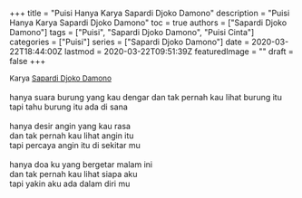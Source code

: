 +++
title = "Puisi Hanya Karya Sapardi Djoko Damono"
description = "Puisi Hanya Karya Sapardi Djoko Damono"
toc = true
authors = ["Sapardi Djoko Damono"]
tags = ["Puisi", "Sapardi Djoko Damono", "Puisi Cinta"]
categories = ["Puisi"]
series = ["Sapardi Djoko Damono"]
date = 2020-03-22T18:44:00Z
lastmod = 2020-03-22T09:51:39Z
featuredImage = ""
draft = false
+++

<div style="text-align: justify;">
<div style="font-size: small;">Karya <a href="/authors/sapardi-djoko-damono/" target="_blank">Sapardi Djoko Damono</a></div><br />
hanya suara burung yang kau dengar
dan tak pernah kau lihat burung itu<br />
tapi tahu burung itu ada di sana<br />
<br />
hanya desir angin yang kau rasa<br />
dan tak pernah kau lihat angin itu<br />
tapi percaya angin itu di sekitar mu<br />
<br />
hanya doa ku yang bergetar malam ini<br />
dan tak pernah kau lihat siapa aku<br />
tapi yakin aku ada dalam diri mu</div>
